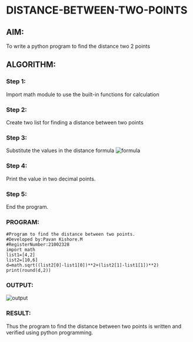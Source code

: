 # DISTANCE-BETWEEN-TWO-POINTS

## AIM:
To write a python program to find the distance two 2 points
## ALGORITHM:
### Step 1: 
Import math module to use the built-in functions for calculation
### Step 2: 
Create two list for finding a distance between two points
### Step 3: 
Substitute the values in the distance formula  ![formula](/formula.JPG)
### Step 4: 
Print the value in two decimal points.
### Step 5: 
End the program.
### PROGRAM:
```
#Program to find the distance between two points.
#Developed by:Pavan Kishore.M
#RegisterNumber:21002328
import math
list1=[4,2]
list2=[10,6]
d=math.sqrt((list2[0]-list1[0])**2+(list2[1]-list1[1])**2)
print(round(d,2))
```
### OUTPUT:
![output](/Screenshot%202023-07-24%20080137.jpg)

### RESULT:
Thus the program to find the distance between two points is written and verified using python programming.
